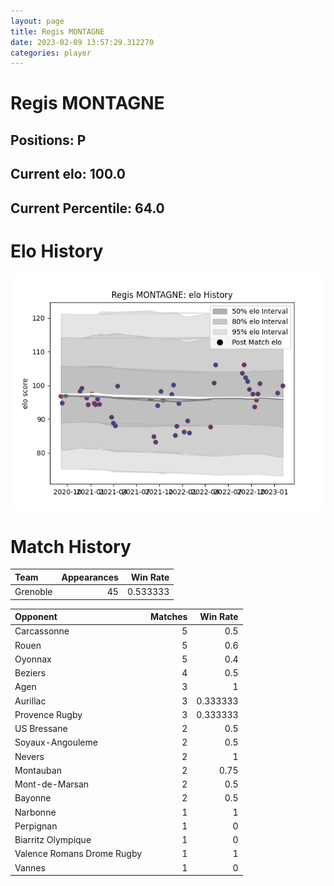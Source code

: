 ```yaml
---  
layout: page  
title: Regis MONTAGNE  
date: 2023-02-09 13:57:29.312270  
categories: player  
---
```

# Regis MONTAGNE

## Positions: P

## Current elo: 100.0

## Current Percentile: 64.0

# Elo History


![elo history](history_RegisMONTAGNE.png)
# Match History


| Team     |   Appearances |   Win Rate |
|:---------|--------------:|-----------:|
| Grenoble |            45 |   0.533333 |

| Opponent                   |   Matches |   Win Rate |
|:---------------------------|----------:|-----------:|
| Carcassonne                |         5 |   0.5      |
| Rouen                      |         5 |   0.6      |
| Oyonnax                    |         5 |   0.4      |
| Beziers                    |         4 |   0.5      |
| Agen                       |         3 |   1        |
| Aurillac                   |         3 |   0.333333 |
| Provence Rugby             |         3 |   0.333333 |
| US Bressane                |         2 |   0.5      |
| Soyaux-Angouleme           |         2 |   0.5      |
| Nevers                     |         2 |   1        |
| Montauban                  |         2 |   0.75     |
| Mont-de-Marsan             |         2 |   0.5      |
| Bayonne                    |         2 |   0.5      |
| Narbonne                   |         1 |   1        |
| Perpignan                  |         1 |   0        |
| Biarritz Olympique         |         1 |   0        |
| Valence Romans Drome Rugby |         1 |   1        |
| Vannes                     |         1 |   0        |